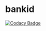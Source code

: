 # bankid
[![Codacy Badge](https://api.codacy.com/project/badge/Grade/c02f1d9552a4419aa221d31bbb864f7c)](https://app.codacy.com/manual/Kansuler/bankid?utm_source=github.com&utm_medium=referral&utm_content=Kansuler/bankid&utm_campaign=Badge_Grade_Dashboard)